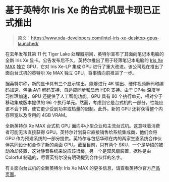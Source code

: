 # 基于英特尔 Iris Xe 的台式机显卡现已正式推出

> 原文：<https://www.xda-developers.com/intel-iris-xe-desktop-gpus-launched/>

在去年发布其第 11 代 Tiger Lake 处理器期间，英特尔宣布了其面向笔记本电脑的全新 Iris Xe 显卡。公告发布后不久，英特尔推出了用于轻薄笔记本电脑的 [Iris Xe MAX](https://www.xda-developers.com/intel-iris-xe-max-is-the-companys-first-discrete-gpu-for-laptops/) 独立 GPU，它对 Iris Xe-LP 集成 GPU 进行了重大改进。该公司现在推出了面向台式机的英特尔 Xe MAX 独立 GPU，将事情向前推进了一步。

据英特尔称，新的显卡具有三个显示输出，能够进行 4K 输出、硬件视频解码和编码加速，包括 AV1 解码支持、自适应同步和显示 HDR 支持。由于 DP4a 深度学习推理加速，GPU 还提供了人工智能功能。GPU 具有 80 个执行单元，相对少于移动集成版本提供的 96 个执行单元。然而，考虑到它是台式机的一部分，性能应该不会下降，使它更少受到功率或热量的限制。此外，新的 GPU 还将获得整个内存带宽以及专用的 4GB VRAM。

全新英特尔 Xe MAX 台式机 GPU 面向中小型企业和主流台式机。这意味着消费者可能无法直接获得 GPU。英特尔计划将它直接销售给系统集成商，他们会将 GPU 作为预建系统的一部分提供。英特尔与包括华硕在内的两家生态系统合作伙伴共同设计和合作了新的桌面 GPU。截至目前，只有两个 SKU，一个是华硕的被动冷却装置，这对静音系统来说应该很棒，另一个是双风扇装置，据称是由 Colorful 制造的，尽管英特尔没有明确提到合作伙伴的名字。

有关面向台式机的全新英特尔 Iris Xe MAX 的更多信息，请查看英特尔官方[产品页面](https://www.intel.com/content/www/us/en/products/discrete-gpus/iris-xe-aic.html)。